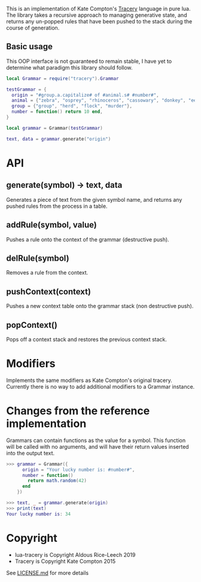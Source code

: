 This is an implementation of Kate Compton's [Tracery](https://github.com/galaxykate/tracery) language in pure lua. The library takes a recursive approach to managing generative state, and returns any un-popped rules that have been pushed to the stack during the course of generation.

## Basic usage
This OOP interface is not guaranteed to remain stable, I have yet to determine what paradigm this library should follow.

```lua
local Grammar = require("tracery").Grammar

testGrammar = {
  origin = "#group.a.capitalize# of #animal.s# #number#",
  animal = {"zebra", "osprey", "rhinoceros", "cassowary", "donkey", "eel part"},
  group = {"group", "herd", "flock", "murder"},
  number = function() return 10 end,
}

local grammar = Grammar(testGrammar)

text, data = grammar.generate("origin")

```

# API

## generate(symbol) -> text, data
Generates a piece of text from the given symbol name, and returns any pushed rules from the process in a table.

## addRule(symbol, value)
Pushes a rule onto the context of the grammar (destructive push).

## delRule(symbol)
Removes a rule from the context.

## pushContext(context)
Pushes a new context table onto the grammar stack (non destructive push).

## popContext()
Pops off a context stack and restores the previous context stack.

# Modifiers
Implements the same modifiers as Kate Compton's original tracery. Currently there is no way to add additional modifiers to a Grammar instance.

# Changes from the reference implementation
Grammars can contain functions as the value for a symbol. This function will be called with no arguments, and will have their return values inserted into the output text.

```lua
>>> grammar = Grammar({
      origin = "Your lucky number is: #number#",
      number = function()
        return math.random(42)
      end
    })

>>> text, _ = grammar.generate(origin)
>>> print(text)
Your lucky number is: 34

```

# Copyright
- lua-tracery is Copyright Aldous Rice-Leech 2019
- Tracery is Copyright Kate Compton 2015

See [LICENSE.md](/LICENSE.md) for more details